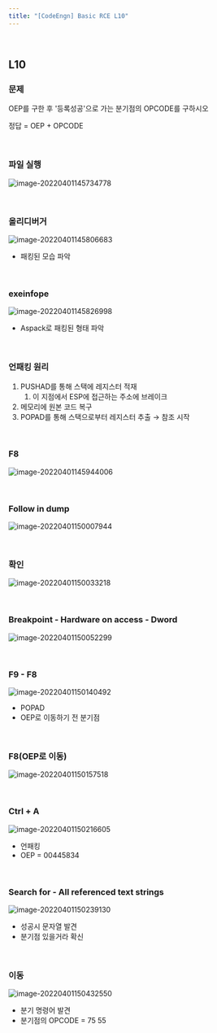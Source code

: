 ```yaml
---
title: "[CodeEngn] Basic RCE L10"
---
```


<br>

## L10

### 문제

OEP를 구한 후 '등록성공'으로 가는 분기점의 OPCODE를 구하시오

정답 = OEP + OPCODE

<br>

### 파일 실행

![image-20220401145734778](https://raw.githubusercontent.com/EONION-TH3DB/image_repo/main/img/image-20220401145734778.png)

<br>

### 올리디버거

![image-20220401145806683](https://raw.githubusercontent.com/EONION-TH3DB/image_repo/main/img/image-20220401145806683.png)

- 패킹된 모습 파악

<br>

### exeinfope

![image-20220401145826998](https://raw.githubusercontent.com/EONION-TH3DB/image_repo/main/img/image-20220401145826998.png)

- Aspack로 패킹된 형태 파악

<br>

### 언패킹 원리

1. PUSHAD를 통해 스택에 레지스터 적재
   1. 이 지점에서 ESP에 접근하는 주소에 브레이크
2. 메모리에 원본 코드 복구
3. POPAD를 통해 스택으로부터 레지스터 추출 → 참조 시작

<br>

### F8

![image-20220401145944006](https://raw.githubusercontent.com/EONION-TH3DB/image_repo/main/img/image-20220401145944006.png)

<br>

### Follow in dump

![image-20220401150007944](https://raw.githubusercontent.com/EONION-TH3DB/image_repo/main/img/image-20220401150007944.png)

<br>

### 확인

![image-20220401150033218](https://raw.githubusercontent.com/EONION-TH3DB/image_repo/main/img/image-20220401150033218.png)

<br>

### Breakpoint - Hardware on access - Dword

![image-20220401150052299](https://raw.githubusercontent.com/EONION-TH3DB/image_repo/main/img/image-20220401150052299.png)

<br>

### F9 - F8

![image-20220401150140492](https://raw.githubusercontent.com/EONION-TH3DB/image_repo/main/img/image-20220401150140492.png)

- POPAD
- OEP로 이동하기 전 분기점

<br>

### F8(OEP로 이동)

![image-20220401150157518](https://raw.githubusercontent.com/EONION-TH3DB/image_repo/main/img/image-20220401150157518.png)

<br>

### Ctrl + A

![image-20220401150216605](https://raw.githubusercontent.com/EONION-TH3DB/image_repo/main/img/image-20220401150216605.png)

- 언패킹
- OEP = 00445834

<br>

### Search for - All referenced text strings

![image-20220401150239130](https://raw.githubusercontent.com/EONION-TH3DB/image_repo/main/img/image-20220401150239130.png)

- 성공시 문자열 발견
- 분기점 있을거라 확신

<br>

### 이동

![image-20220401150432550](https://raw.githubusercontent.com/EONION-TH3DB/image_repo/main/img/image-20220401150432550.png)

- 분기 명령어 발견
- 분기점의 OPCODE = 75 55

